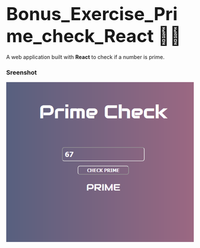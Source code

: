 # <span style="font-size:3rem">**Bonus_Exercise_Prime_check_React 💯💯**</span>

A web application built with **React** to check if a number is prime.

### Sreenshot
![](/prime.png)
